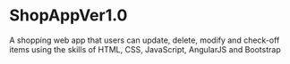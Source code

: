 # ShopAppVer1.0
A shopping web app that users can update, delete, modify and check-off items using the skills of HTML, CSS, JavaScript, AngularJS and Bootstrap
